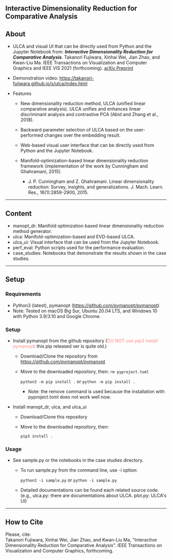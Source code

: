## Interactive Dimensionality Reduction for Comparative Analysis

About
-----
* ULCA and visual UI that can be directly used from Python and the Jupyter Notebook from: ***Interactive Dimensionality Reduction for Comparative Analysis***.
Takanori Fujiwara, Xinhai Wei, Jian Zhao, and Kwan-Liu Ma.
IEEE Transactions on Visualization and Computer Graphics and IEEE VIS 2021 (forthcoming).
[arXiv Preprint](https://arxiv.org/abs/2106.15481)

* Demonstration video: https://takanori-fujiwara.github.io/s/ulca/index.html

* Features
  * New dimensionality reduction method, ULCA (unified linear comparative analysis). ULCA unifies and enhances linear discriminant analysis and contrastive PCA (Abid and Zhang et al., 2018).

  * Backward parameter selection of ULCA based on the user-performed changes over the embedding result.

  * Web-based visual user interface that can be directly used from Python and the Jupyter Notebook.

  * Manifold-optimization-based linear dimensionality reduction framework (implementation of the work by Cunningham and Ghahramani, 2015).

    * J. P. Cunningham and Z. Ghahramani. Linear dimensionality reduction: Survey, insights, and generalizations. J. Mach. Learn. Res., 16(1):2859-2900, 2015.

******

Content
-----
* manopt_dr: Manifold optimization based linear dimensionality reduction method generator.
* ulca: Manifold-optimization-based and EVD-based ULCA.
* ulca_ui: Visual interface that can be used from the Jupyter Notebook.
* perf_eval: Python scripts used for the performance evaluation.
* case_studies: Notebooks that demonstrate the results shown in the case studies.

******

Setup
-----

### Requirements
* Python3 (latest), pymanopt (https://github.com/pymanopt/pymanopt)
* Note: Tested on macOS Big Sur, Ubuntu 20.04 LTS, and Windows 10 with Python 3.9/3.10 and Google Chrome.

### Setup
* Install pymanopt from the github repository (<span style="color:#ff8888">DO NOT use pip3 install pymanopt</span>: this pip released ver is quite old.)

  * Download/Clone the repository from https://github.com/pymanopt/pymanopt

  * Move to the downloaded repository, then:
    `rm pyproject.toml`

    `python3 -m pip install .` or `python -m pip install .`

    * Note: the remove command is used because the installation with pyproject.toml does not work well now.

* Install manopt_dr, ulca, and ulca_ui

  * Download/Clone this repository

  * Move to the downloaded repository, then:

    `pip3 install .`

### Usage
* See sample.py or the notebooks in the case studies directory.
  - To run sample.py from the command line, use -i option:

    `python3 -i sample.py` or `python -i sample.py`

  - Detailed documentations can be found each related source code.
    (e.g., ulca.py: there are documentations about ULCA. plot.py: ULCA's UI)

******

## How to Cite
Please, cite:    
Takanori Fujiwara, Xinhai Wei, Jian Zhao, and Kwan-Liu Ma, "Interactive Dimensionality Reduction for Comparative Analysis". IEEE Transactions on Visualization and Computer Graphics, forthcoming.
